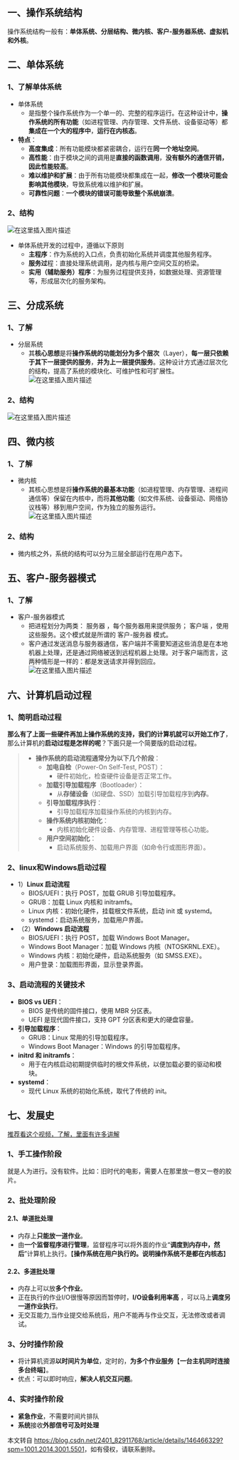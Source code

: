  

一、操作系统结构
--------

操作系统结构一般有：**单体系统、分层结构、微内核、客户-服务器系统、虚拟机和外核**。

二、单体系统
------

### 1、了解单体系统

*   单体系统
    *   是指整个操作系统作为一个单一的、完整的程序运行。在这种设计中，**操作系统的所有功能**（如进程管理、内存管理、文件系统、设备驱动等）都**集成在一个大的程序中**，**运行在内核态**。
*   **特点**：
    *   **高度集成**：所有功能模块都紧密耦合，运行在**同一个地址空间**。
    *   **高性能**：由于模块之间的调用是**直接的函数调用**，**没有额外的通信开销，因此性能较高**。
    *   **难以维护和扩展**：由于所有功能模块都集成在一起，**修改一个模块可能会影响其他模块**，导致系统难以维护和扩展。
    *   **可靠性问题**：**一个模块的错误可能导致整个系统崩溃**。

### 2、结构

![在这里插入图片描述](https://i-blog.csdnimg.cn/direct/da7cb8ca0e884a66a97af6d54db4670f.png)

*   单体系统开发的过程中，遵循以下原则
    *   **主程序**：作为系统的入口点，负责初始化系统并调度其他服务程序。
    *   **服务过**程：直接处理系统调用，是内核与用户空间交互的桥梁。
    *   **实用（辅助服务）程序**：为服务过程提供支持，如数据处理、资源管理等，形成层次化的服务架构。

三、分成系统
------

### 1、了解

*   分层系统
    *   其**核心思想**是将**操作系统的功能划分为多个层次**（Layer），**每一层只依赖于其下一层提供的服务**，**并为上一层提供服务**。这种设计方式通过层次化的结构，提高了系统的模块化、可维护性和可扩展性。  
        ![在这里插入图片描述](https://i-blog.csdnimg.cn/direct/6f09ad64c475461fabe7a19b1caa44f8.png)

### 2、结构

![在这里插入图片描述](https://i-blog.csdnimg.cn/direct/740aa6dc0eb34fd8b6f11b5c579b375e.png)

四、微内核
-----

### 1、了解

*   微内核
    *   其核心思想是将**操作系统的最基本功能**（如进程管理、内存管理、进程间通信等）保留在内核中，而将**其他功能**（如文件系统、设备驱动、网络协议栈等）移到用户空间，作为独立的服务运行。  
        ![在这里插入图片描述](https://i-blog.csdnimg.cn/direct/42f3f77bf63247ceb93fe2470465d960.png)

### 2、结构

*   微内核之外，系统的结构可以分为三层全部运行在用户态下。

五、客户-服务器模式
----------

### 1、了解

*   客户-服务器模式
    *   把进程划分为两类： 服务器 ，每个服务器用来提供服务； 客户端 ，使用这些服务。这个模式就是所谓的 客户-服务器 模式。
    *   客户通过发送消息与服务器通信，客户端并不需要知道这些消息是在本地机器上处理，还是通过网络被送到远程机器上处理。对于客户端而言，这两种情形是一样的：都是发送请求并得到回应。  
        ![在这里插入图片描述](https://i-blog.csdnimg.cn/direct/5513c7ea13924af18891166a51db51c6.png)

六、计算机启动过程
---------

### 1、简明启动过程

**那么有了上面一些硬件再加上操作系统的支持，我们的计算机就可以开始工作了**，那么计算机的**启动过程是怎样的呢**？下面只是一个简要版的启动过程。

> *   **操作系统的启动流程通常分为以下几个阶段**：
>     *   **加电自检**（Power-On Self-Test, POST）：
>         *   硬件初始化，检查硬件设备是否正常工作。
>     *   **加载引导加载程序**（Bootloader）：
>         *   从**存储设备**（如硬盘、SSD）加载引导加载程序到**内存**。
>     *   **引导加载程序执行**：
>         *   引导加载程序加载操作系统的内核到内存。
>     *   **操作系统内核初始化**：
>         *   内核初始化硬件设备、内存管理、进程管理等核心功能。
>     *   **用户空间初始化**：
>         *   启动系统服务、加载用户界面（如命令行或图形界面）。

### 2、linux和Windows启动过程

*   1）**Linux 启动流程**
    *   BIOS/UEFI：执行 POST，加载 GRUB 引导加载程序。
    *   GRUB：加载 Linux 内核和 initramfs。
    *   Linux 内核：初始化硬件，挂载根文件系统，启动 init 或 systemd。
    *   systemd：启动系统服务，加载用户界面。
*   （2）**Windows 启动流程**
    *   BIOS/UEFI：执行 POST，加载 Windows Boot Manager。
    *   Windows Boot Manager：加载 Windows 内核（NTOSKRNL.EXE）。
    *   Windows 内核：初始化硬件，启动系统服务（如 SMSS.EXE）。
    *   用户登录：加载图形界面，显示登录界面。

### 3、启动流程的关键技术

*   **BIOS vs UEFI**：
    *   BIOS 是传统的固件接口，使用 MBR 分区表。
    *   UEFI 是现代固件接口，支持 GPT 分区表和更大的硬盘容量。
*   **引导加载程序**：
    *   GRUB：Linux 常用的引导加载程序。
    *   Windows Boot Manager：Windows 的引导加载程序。
*   **initrd 和 initramfs**：
    *   用于在内核启动初期提供临时的根文件系统，以便加载必要的驱动和模块。
*   **systemd**：
    *   现代 Linux 系统的初始化系统，取代了传统的 init。

七、发展史
-----

[推荐看这个视频，了解，里面有许多讲解](https://www.bilibili.com/video/BV1r24y1U7Ej/?spm_id_from=333.337.search-card.all.click&vd_source=c6d25b8c148a15b1c45b8da5d613a042)

### 1、手工操作阶段

就是人为进行。没有软件。比如：旧时代的电影，需要人在那里放一卷又一卷的胶片。

### 2、批处理阶段

#### 2.1、单道批处理

*   内存上**只能放一道作业**。
*   由**一个监督程序进行管理**，监督程序可以将外面的作业“**调度到内存中，然后**”计算机上执行。【**操作系统在用户执行的。说明操作系统不是都在内核态**】

#### 2.2、多道批处理

*   内存上可以放**多个作业**。
*   正在执行的作业I/O很慢等原因而暂停时，**I/O设备利用率高** ，可以马上**调度另一道作业执行**。
*   无交互能力,当作业提交给系统后，用户不能再与作业交互，无法修改或者调试。

### 3、分时操作阶段

*   将计算机资源**以时间片为单位**，定时的，**为多个作业服务**【**一台主机同时连接多台终端**】。
*   优点：可以即时响应，**解决人机交互问题**。

### 4、实时操作阶段

*   **紧急作业**，不需要时间片排队
*   **系统**接收**外部信号可及时处理**

本文转自 <https://blog.csdn.net/2401_82911768/article/details/146466329?spm=1001.2014.3001.5501>，如有侵权，请联系删除。
